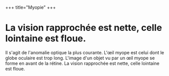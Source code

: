+++
title="Myopie"
+++

# La vision rapprochée est nette, celle lointaine est floue.

Il s'agit de l'anomalie optique la plus courante. L'œil myope est celui dont le globe oculaire est trop long. L'image d'un objet vu par un œil myope se forme en avant de la rétine. La vision rapprochée est nette, celle lointaine est floue.